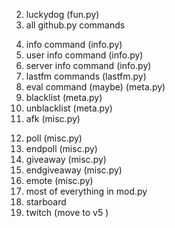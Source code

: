 <!-- 2. dogfact (fun.py) -->

2. luckydog (fun.py)
    <!-- 3. dog (fun.py) -->
    <!-- 4. coinflip (fun.py) -->
    <!-- 5. coinfliptimes (fun.py) -->
3. all github.py commands
 <!-- 7. help command lol (probably dont import from 2.x.x) -->
4. info command (info.py)
5. user info command (info.py)
6. server info command (info.py)
7. lastfm commands (lastfm.py)
     <!-- 8. link (links.py) -->
    <!-- 8. support logging -->
    <!-- 10. support (meta.py) -->
    <!-- 11. invite (meta.py) -->
    <!-- 17. ping (meta.py) -->
    <!-- 13. shutdown/restart (meta.py) // im just gonna use the github actions lol -->
    <!-- 19. patreon (meta.py) -->
8. eval command (maybe) (meta.py)
9. blacklist (meta.py)
10. unblacklist (meta.py)
11. afk (misc.py)
<!-- 24. per server prefixs -->
12. poll (misc.py)
13. endpoll (misc.py)
14. giveaway (misc.py)
15. endgiveaway (misc.py)
    <!-- 29. timebomb (misc.py) -->
    <!-- 21. vote (misc.py) -->
    <!-- 22. ownerprefix (misc.py) -->
    <!-- 21. overlay (misc.py) // scrapped -->
16. emote (misc.py)
17. most of everything in mod.py
18. starboard
19. twitch (move to v5 )
